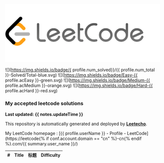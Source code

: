 ![](./imgs/leetcode.png)

![](https://img.shields.io/badge/{ profile.num_solved}}/{{ profile.num_total }}-Solved/Total-blue.svg)
![](https://img.shields.io/badge/Easy-{{ profile.acEasy }}-green.svg)
![](https://img.shields.io/badge/Medium-{{ profile.acMedium }}-orange.svg)
![](https://img.shields.io/badge/Hard-{{ profile.acHard }}-red.svg)

### My accepted leetcode solutions

**Last updated: {{ notes.updateTime }}**

<!--Please keep this line to let more people know this product. Thank you for your support.-->
This repository is automatically generated and deployed by [**Leetecho**](https://github.com/CallanBi/Leetecho).

My LeetCode homepage : [{{ profile.userName }} - Profile - LeetCode](https://leetcode{% if conf.account.domain == "cn" %}-cn{% endif %}.com/{{ summary.user_name }}/)

|  #  | Title |  标题  | Difficulty |
|:---:|:-----:|:-----:|:----------:|